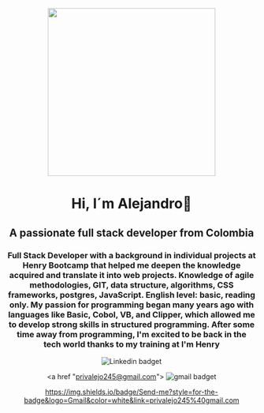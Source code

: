 <div id="header"align="center">
  <img src="https://media.giphy.com/media/MeJgB3yMMwIaHmKD4z/giphy.gif" width="340"/>
   <h1 align="center"> Hi, I´m Alejandro👋</h1>
  <h2 align="center"> A passionate full stack developer from Colombia </h2>
  <h3 align="center"> Full Stack Developer with a background in individual projects at Henry Bootcamp that helped me deepen the knowledge acquired and translate it into web projects. Knowledge of agile methodologies, GIT, data structure, algorithms, CSS frameworks, postgres, JavaScript. English level: basic, reading only. My passion for programming began many years ago with languages ​​like Basic, Cobol, VB, and Clipper, which allowed me to develop strong skills in structured programming. After some time away from programming, I'm excited to be back in the tech world thanks to my training at I'm Henry
  </h3>  
</div>

<div id="badges" align="center">
<a href"https://www.linkedin.com/in/alejandro-garcia-6179b9260/">
<img src = "https://img.shields.io/badge/Conect-me?style=for-the-badge&logo=Linkedin&link=https%3A%2F%2Fwww.linkedin.com%2Fin%2Falejandro-garcia-6179b9260%2F" 
  alt="Linkedin badget"/>

<a href "privalejo245@gmail.com">
<img src = "https://img.shields.io/badge/Send-me?style=for-the-badge&logo=Gmail&color=white&link=privalejo245%40gmail.com" 
  alt="gmail badget"/>
  
https://img.shields.io/badge/Send-me?style=for-the-badge&logo=Gmail&color=white&link=privalejo245%40gmail.com
